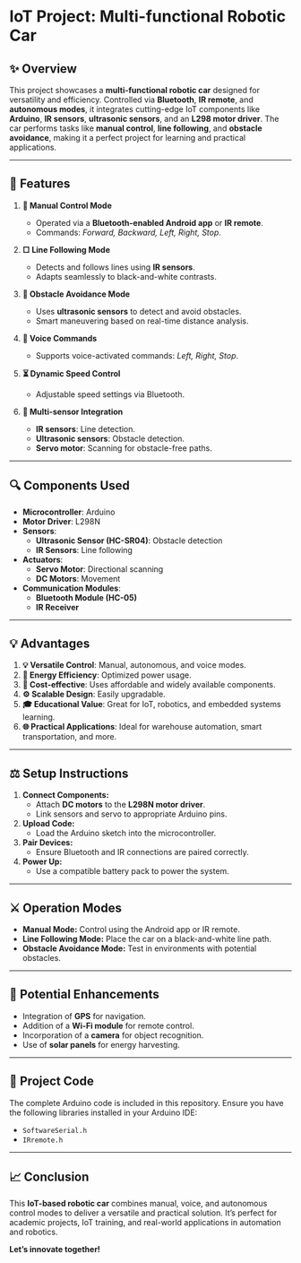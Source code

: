 # **IoT Project: Multi-functional Robotic Car**

## **✨ Overview**
This project showcases a **multi-functional robotic car** designed for versatility and efficiency. Controlled via **Bluetooth**, **IR remote**, and **autonomous modes**, it integrates cutting-edge IoT components like **Arduino**, **IR sensors**, **ultrasonic sensors**, and an **L298 motor driver**. The car performs tasks like **manual control**, **line following**, and **obstacle avoidance**, making it a perfect project for learning and practical applications.

---

## **🔧 Features**
1. **🚗 Manual Control Mode**
   - Operated via a **Bluetooth-enabled Android app** or **IR remote**.
   - Commands: *Forward, Backward, Left, Right, Stop*.

2. **□ Line Following Mode**
   - Detects and follows lines using **IR sensors**.
   - Adapts seamlessly to black-and-white contrasts.

3. **🚦 Obstacle Avoidance Mode**
   - Uses **ultrasonic sensors** to detect and avoid obstacles.
   - Smart maneuvering based on real-time distance analysis.

4. **🎤 Voice Commands**
   - Supports voice-activated commands: *Left, Right, Stop*.

5. **⏳ Dynamic Speed Control**
   - Adjustable speed settings via Bluetooth.

6. **🔌 Multi-sensor Integration**
   - **IR sensors**: Line detection.
   - **Ultrasonic sensors**: Obstacle detection.
   - **Servo motor**: Scanning for obstacle-free paths.

---

## **🔍 Components Used**
- **Microcontroller**: Arduino
- **Motor Driver**: L298N
- **Sensors**:
  - **Ultrasonic Sensor (HC-SR04)**: Obstacle detection
  - **IR Sensors**: Line following
- **Actuators**:
  - **Servo Motor**: Directional scanning
  - **DC Motors**: Movement
- **Communication Modules**:
  - **Bluetooth Module (HC-05)**
  - **IR Receiver**

---

## **💡 Advantages**
1. **💡 Versatile Control**: Manual, autonomous, and voice modes.
2. **🔋 Energy Efficiency**: Optimized power usage.
3. **💸 Cost-effective**: Uses affordable and widely available components.
4. **⚙️ Scalable Design**: Easily upgradable.
5. **🎓 Educational Value**: Great for IoT, robotics, and embedded systems learning.
6. **🌐 Practical Applications**: Ideal for warehouse automation, smart transportation, and more.

---

## **⚖️ Setup Instructions**
1. **Connect Components:**
   - Attach **DC motors** to the **L298N motor driver**.
   - Link sensors and servo to appropriate Arduino pins.
2. **Upload Code:**
   - Load the Arduino sketch into the microcontroller.
3. **Pair Devices:**
   - Ensure Bluetooth and IR connections are paired correctly.
4. **Power Up:**
   - Use a compatible battery pack to power the system.

---

## **⚔️ Operation Modes**
- **Manual Mode:** Control using the Android app or IR remote.
- **Line Following Mode:** Place the car on a black-and-white line path.
- **Obstacle Avoidance Mode:** Test in environments with potential obstacles.

---

## **🚀 Potential Enhancements**
- Integration of **GPS** for navigation.
- Addition of a **Wi-Fi module** for remote control.
- Incorporation of a **camera** for object recognition.
- Use of **solar panels** for energy harvesting.

---

## **🔖 Project Code**
The complete Arduino code is included in this repository. Ensure you have the following libraries installed in your Arduino IDE:
- `SoftwareSerial.h`
- `IRremote.h`

---

## **📈 Conclusion**
This **IoT-based robotic car** combines manual, voice, and autonomous control modes to deliver a versatile and practical solution. It’s perfect for academic projects, IoT training, and real-world applications in automation and robotics.

**Let’s innovate together!**

